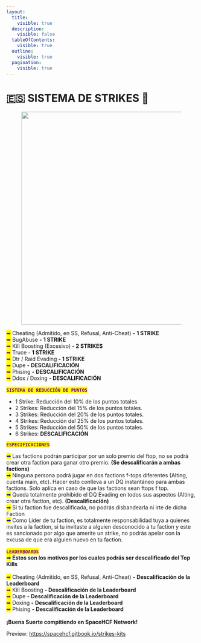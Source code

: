 ```yaml
---
layout:
  title:
    visible: true
  description:
    visible: false
  tableOfContents:
    visible: true
  outline:
    visible: true
  pagination:
    visible: true
---
```


# 🇪🇸 SISTEMA DE STRIKES 🚫

<figure><img src="https://media.discordapp.net/attachments/1191819371543277630/1271237647817244743/BannerSpace.jpg?ex=66b69bd1&#x26;is=66b54a51&#x26;hm=f09b5e12ca8636bd2f3ef7ff218ccd644a59e9a0429ea230fcf6904e610e8591&#x26;=&#x26;format=webp&#x26;width=412&#x26;height=112" alt="" width="563"><figcaption></figcaption></figure>

<mark style="color:purple;">➥</mark> Cheating (Admitido, en SS, Refusal, Anti-Cheat) **-** **1 STRIKE** \
<mark style="color:purple;">➥</mark> BugAbuse **-** **1 STRIKE** \
<mark style="color:purple;">➥</mark> Kill Boosting (Excesivo) **- 2 STRIKES** \
<mark style="color:purple;">➥</mark> Truce **-** **1 STRIKE** \
<mark style="color:purple;">➥</mark> Dtr / Raid Evading **- 1 STRIKE** \
<mark style="color:purple;">➥</mark> Dupe **-** **DESCALIFICACIÓN** \
<mark style="color:purple;">➥</mark> Phising **-** **DESCALIFICACIÓN** \
<mark style="color:purple;">➥</mark> Ddox / Doxing **- DESCALIFICACIÓN** \
\
<mark style="color:purple;">**`SISTEMA DE REDUCCIÓN DE PUNTOS`**</mark>

* 1 Strike: Reducción del 10% de los puntos totales.
* 2 Strikes: Reducción del 15% de los puntos totales.
* 3 Strikes: Reducción del 20% de los puntos totales.
* 4 Strikes: Reducción del 25% de los puntos totales.
* 5 Strikes: Reducción del 50% de los puntos totales.
* 6 Strikes: **DESCALIFICACIÓN**

<mark style="color:purple;">**`ESPECIFICACIONES`**</mark>

<mark style="color:blue;">**➟**</mark> Las factions podrán participar por un solo premio del ftop, no se podrá crear otra faction para ganar otro premio. **(Se descalificarán a ambas factions)** \
<mark style="color:blue;">**➟**</mark> Ninguna persona podrá jugar en dos factions f-tops diferentes (Alting, cuenta main, etc). Hacer esto conlleva a un DQ instantáneo para ambas factions. Solo aplica en caso de que las factions sean ftops f top. \
<mark style="color:blue;">**➟**</mark> Queda totalmente prohibido el DQ Evading en todos sus aspectos (Alting, crear otra faction, etc). **(Descalificación)** \
<mark style="color:blue;">**➟**</mark> Si tu faction fue descalificada, no podrás disbandearla ni irte de dicha Faction \
<mark style="color:blue;">**➟**</mark> Como Líder de tu faction, es totalmente responsabilidad tuya a quienes invites a la faction, si tu invitaste a alguien desconocido a tu faction y este es sancionado por algo que amerite un strike, no podrás apelar con la excusa de que era alguien nuevo en tu faction. \
\
<mark style="color:purple;">**`LEADERBOARDS`**</mark> \
<mark style="color:blue;">**➟**</mark> **Estos son los motivos por los cuales podrás ser descalificado del Top Kills**\
\
<mark style="color:purple;">➥</mark> Cheating (Admitido, en SS, Refusal, Anti-Cheat) **-** **Descalificación de la Leaderboard** \
<mark style="color:purple;">➥</mark> Kill Boosting **- Descalificación de la Leaderboard** \
<mark style="color:purple;">➥</mark> Dupe **-** **Descalificación de la Leaderboard** \
<mark style="color:purple;">➥</mark> Doxing **-** **Descalificación de la Leaderboard** \
<mark style="color:purple;">➥</mark> Phising **-** **Descalificación de la Leaderboard** \
\
**¡Buena Suerte compitiendo en SpaceHCF Network!**





Preview: https://spacehcf.gitbook.io/strikes-kits
